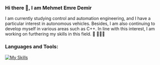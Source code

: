 ### Hi there 👋, I am Mehmet Emre Demir

I am currently studying control and automation engineering, and I have a particular interest in autonomous vehicles. Besides, I am also continuing to develop myself in various areas such as C++. In line with this interest, I am working on furthering my skills in this field. 🔭 👨🏻‍💻

### Languages and Tools:
[![My Skills](https://skillicons.dev/icons?i=,cpp,c,py,github,linux,ros)](https://skillicons.dev)
